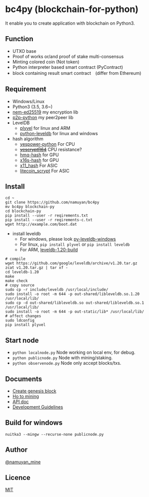 bc4py (blockchain-for-python)
=============================
It enable you to create application with blockchain on Python3.

Function
----
* UTXO base
* Proof of works or/and proof of stake multi-consensus
* Minting colored coin (Not token)
* Python interpreter based smart contract (PyContract)
* block containing result smart contract　(differ from Ethereum)

Requirement
----
* Windows/Linux
* Python3 (3.5, 3.6~)
* [nem-ed25519](https://github.com/namuyan/nem-ed25519) my encryption lib
* [p2p-python](https://github.com/namuyan/p2p-python) my peer2peer lib
* LevelDB
    * [plyvel](https://github.com/wbolster/plyvel) for linux and ARM
    * [python-leveldb](https://github.com/happynear/py-leveldb-windows) for linux and windows
* hash algorithm
    * [yespower-python](https://github.com/namuyan/yespower-python)  For CPU
    * [~~yescryptR64~~](https://github.com/namuyan/yescryptR64-python) CPU resistance?
    * [hmq-hash](https://github.com/namuyan/hmq-hash) for GPU
    * [x16s-hash](https://pypi.org/project/shield-x16s-hash/) for GPU
    * [x11_hash](https://pypi.org/project/x11_hash/) For ASIC
    * [litecoin_scrypt](https://pypi.org/project/litecoin_scrypt/) For ASIC

Install
----
```commandline
cd ~
git clone https://github.com/namuyan/bc4py
mv bc4py blockchain-py
cd blockchain-py
pip install --user -r reqirements.txt
pip install --user -r reqirements-c.txt
wget http://example.com/boot.dat
```

* install leveldb
    * For windows, please look [py-leveldb-windows](https://github.com/happynear/py-leveldb-windows)
    * For linux, `pip install plyvel` or `pip install leveldb`
    * For ARM, [leveldb-1.20-build](https://tangerina.jp/blog/leveldb-1.20-build/)

```text
# compile
wget https://github.com/google/leveldb/archive/v1.20.tar.gz
zcat v1.20.tar.gz | tar xf -
cd leveldb-1.20
make
make check
# copy source
sudo cp -r include/leveldb /usr/local/include/
sudo install -o root -m 644 -p out-shared/libleveldb.so.1.20 /usr/local/lib/
sudo cp -d out-shared/libleveldb.so out-shared/libleveldb.so.1 /usr/local/lib/
sudo install -o root -m 644 -p out-static/lib* /usr/local/lib/
# affect changes
sudo ldconfig
pip install plyvel
```

Start node
----
* `python localnode.py` Node working on local env, for debug.
* `python publicnode.py` Node with mining/staking.
* `python observenode.py` Node only accept blocks/txs.

Documents
----
* [Create genesis block](doc/GenesisBlock.md)
* [Ho to mining](doc/Mining.md)
* [API doc](bc4py/user/api/static/index.md)
* [Development Guidelines](doc/Development.md)

Build for windows
----
`nuitka3 --mingw --recurse-none publicnode.py`

Author
----
[@namuyan_mine](http://twitter.com/namuyan_mine/)

Licence
----
[MIT](https://opensource.org/licenses/MIT)
